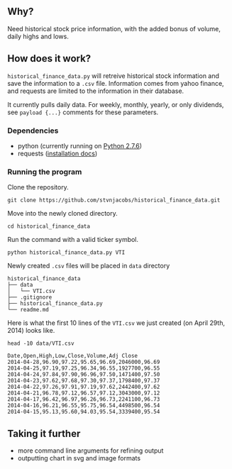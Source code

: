 ## Why?

Need historical stock price information, with the added bonus of volume, daily highs and lows.

## How does it work?

```historical_finance_data.py``` will retreive historical stock information and save the information to a ```.csv``` file.  Information comes from yahoo finance, and requests are limited to the information in their database.

It currently pulls daily data.  For weekly, monthly, yearly, or only dividends, see ```payload {...}``` comments for these parameters.

### Dependencies

- python (currently running on [Python 2.7.6](https://docs.python.org/2/))
- requests ([installation docs](http://docs.python-requests.org/en/latest/user/install/)) 

### Running the program

Clone the repository.

```
git clone https://github.com/stvnjacobs/historical_finance_data.git
```

Move into the newly cloned directory.

```
cd historical_finance_data
```

Run the command with a valid ticker symbol.

```
python historical_finance_data.py VTI
```

Newly created ```.csv``` files will be placed in ```data``` directory

```
historical_finance_data
├── data
│   └── VTI.csv
├── .gitignore
├── historical_finance_data.py
└── readme.md

```

Here is what the first 10 lines of the ```VTI.csv``` we just created (on April 29th, 2014) looks like.

```
head -10 data/VTI.csv
```

```
Date,Open,High,Low,Close,Volume,Adj Close
2014-04-28,96.90,97.22,95.65,96.69,2046000,96.69
2014-04-25,97.19,97.25,96.34,96.55,1927700,96.55
2014-04-24,97.84,97.90,96.96,97.50,1471400,97.50
2014-04-23,97.62,97.68,97.30,97.37,1798400,97.37
2014-04-22,97.26,97.91,97.19,97.62,2442400,97.62
2014-04-21,96.78,97.12,96.57,97.12,3043000,97.12
2014-04-17,96.42,96.97,96.26,96.73,2241100,96.73
2014-04-16,96.21,96.55,95.75,96.54,4498500,96.54
2014-04-15,95.13,95.60,94.03,95.54,3339400,95.54
```

## Taking it further

-  more command line arguments for refining output
-  outputting chart in svg and image formats
